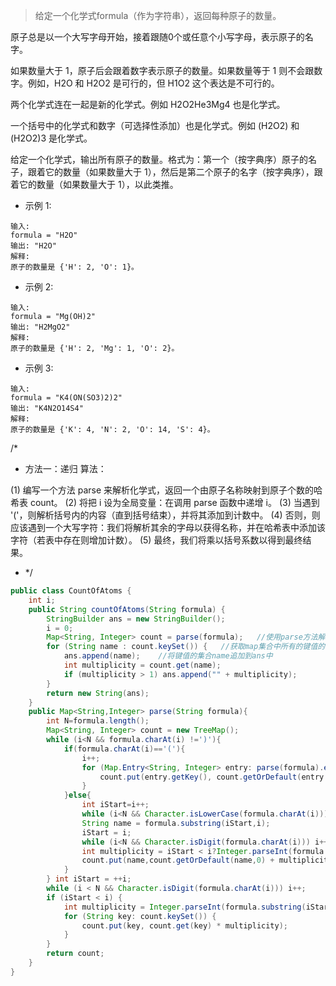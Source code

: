 >给定一个化学式formula（作为字符串），返回每种原子的数量。

原子总是以一个大写字母开始，接着跟随0个或任意个小写字母，表示原子的名字。

如果数量大于 1，原子后会跟着数字表示原子的数量。如果数量等于 1 则不会跟数字。例如，H2O 和 H2O2 是可行的，但 H1O2 这个表达是不可行的。

两个化学式连在一起是新的化学式。例如 H2O2He3Mg4 也是化学式。

一个括号中的化学式和数字（可选择性添加）也是化学式。例如 (H2O2) 和 (H2O2)3 是化学式。

给定一个化学式，输出所有原子的数量。格式为：第一个（按字典序）原子的名子，跟着它的数量（如果数量大于 1），然后是第二个原子的名字（按字典序），跟着它的数量（如果数量大于 1），以此类推。


* 示例 1:
```
输入: 
formula = "H2O"
输出: "H2O"
解释: 
原子的数量是 {'H': 2, 'O': 1}。
```
* 示例 2:
```
输入: 
formula = "Mg(OH)2"
输出: "H2MgO2"
解释: 
原子的数量是 {'H': 2, 'Mg': 1, 'O': 2}。
```
* 示例 3:

```
输入: 
formula = "K4(ON(SO3)2)2"
输出: "K4N2O14S4"
解释: 
原子的数量是 {'K': 4, 'N': 2, 'O': 14, 'S': 4}。
```


/*
* 方法一：递归
算法：

(1) 编写一个方法 parse 来解析化学式，返回一个由原子名称映射到原子个数的哈希表 count。
(2) 将把 i 设为全局变量：在调用 parse 函数中递增 i。
(3) 当遇到 '('，则解析括号内的内容（直到括号结束），并将其添加到计数中。
(4) 否则，则应该遇到一个大写字符：我们将解析其余的字母以获得名称，并在哈希表中添加该字符（若表中存在则增加计数）。
(5) 最终，我们将乘以括号系数以得到最终结果。

* */

```java
public class CountOfAtoms {
    int i;
    public String countOfAtoms(String formula) {
        StringBuilder ans = new StringBuilder();
        i = 0;
        Map<String, Integer> count = parse(formula);   //使用parse方法解析化学式，返回由原子名映射到原子个数的哈希表count
        for (String name : count.keySet()) {   //获取map集合中所有的键值的set集合
            ans.append(name);    //将键值的集合name追加到ans中
            int multiplicity = count.get(name);
            if (multiplicity > 1) ans.append("" + multiplicity);
        }
        return new String(ans);
    }
    public Map<String,Integer> parse(String formula){
        int N=formula.length();
        Map<String, Integer> count = new TreeMap();
        while (i<N && formula.charAt(i) !=')'){
            if(formula.charAt(i)=='('){
                i++;
                for (Map.Entry<String, Integer> entry: parse(formula).entrySet()) {
                    count.put(entry.getKey(), count.getOrDefault(entry.getKey(), 0) + entry.getValue());
                }
            }else{
                int iStart=i++;
                while (i<N && Character.isLowerCase(formula.charAt(i)))i++;
                String name = formula.substring(iStart,i);
                iStart = i;
                while (i<N && Character.isDigit(formula.charAt(i))) i++;
                int multiplicity = iStart < i?Integer.parseInt(formula.substring(iStart,i)) : 1;
                count.put(name,count.getOrDefault(name,0) + multiplicity);
            }
        } int iStart = ++i;
        while (i < N && Character.isDigit(formula.charAt(i))) i++;
        if (iStart < i) {
            int multiplicity = Integer.parseInt(formula.substring(iStart, i));
            for (String key: count.keySet()) {
                count.put(key, count.get(key) * multiplicity);
            }
        }
        return count;
    }
}
```
